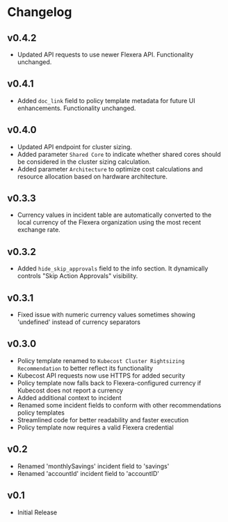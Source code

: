 # Changelog

## v0.4.2

- Updated API requests to use newer Flexera API. Functionality unchanged.

## v0.4.1

- Added `doc_link` field to policy template metadata for future UI enhancements. Functionality unchanged.

## v0.4.0

- Updated API endpoint for cluster sizing.
- Added parameter `Shared Core` to indicate whether shared cores should be considered in the cluster sizing calculation.
- Added parameter `Architecture` to optimize cost calculations and resource allocation based on hardware architecture.

## v0.3.3

- Currency values in incident table are automatically converted to the local currency of the Flexera organization using the most recent exchange rate.

## v0.3.2

- Added `hide_skip_approvals` field to the info section. It dynamically controls "Skip Action Approvals" visibility.

## v0.3.1

- Fixed issue with numeric currency values sometimes showing 'undefined' instead of currency separators

## v0.3.0

- Policy template renamed to `Kubecost Cluster Rightsizing Recommendation` to better reflect its functionality
- Kubecost API requests now use HTTPS for added security
- Policy template now falls back to Flexera-configured currency if Kubecost does not report a currency
- Added additional context to incident
- Renamed some incident fields to conform with other recommendations policy templates
- Streamlined code for better readability and faster execution
- Policy template now requires a valid Flexera credential

## v0.2

- Renamed 'monthlySavings' incident field to 'savings'
- Renamed 'accountId' incident field to 'accountID'

## v0.1

- Initial Release

